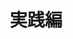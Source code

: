 ---
title: "実践編"
permalink: /advanced-enterprise/
layout: collection
collection: advanced-enterprise
entries_layout: grid
show_excerpts: true
classes: wide
---